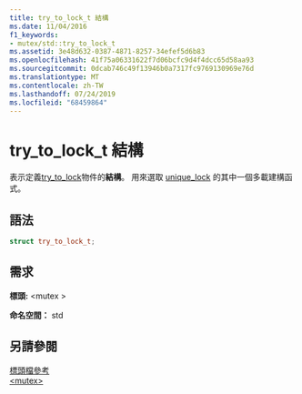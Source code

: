 ```yaml
---
title: try_to_lock_t 結構
ms.date: 11/04/2016
f1_keywords:
- mutex/std::try_to_lock_t
ms.assetid: 3e48d632-0387-4871-8257-34efef5d6b83
ms.openlocfilehash: 41f75a06331622f7d06bcfc9d4f4dcc65d58aa93
ms.sourcegitcommit: 0dcab746c49f13946b0a7317fc9769130969e76d
ms.translationtype: MT
ms.contentlocale: zh-TW
ms.lasthandoff: 07/24/2019
ms.locfileid: "68459864"
---
```

# <a name="trytolockt-structure"></a>try_to_lock_t 結構

表示定義[try_to_lock](../standard-library/mutex-functions.md#try_to_lock)物件的**結構**。 用來選取 [unique_lock](../standard-library/unique-lock-class.md) 的其中一個多載建構函式。

## <a name="syntax"></a>語法

```cpp
struct try_to_lock_t;
```

## <a name="requirements"></a>需求

**標頭:** \<mutex >

**命名空間：** std

## <a name="see-also"></a>另請參閱

[標頭檔參考](../standard-library/cpp-standard-library-header-files.md)\
[\<mutex>](../standard-library/mutex.md)
